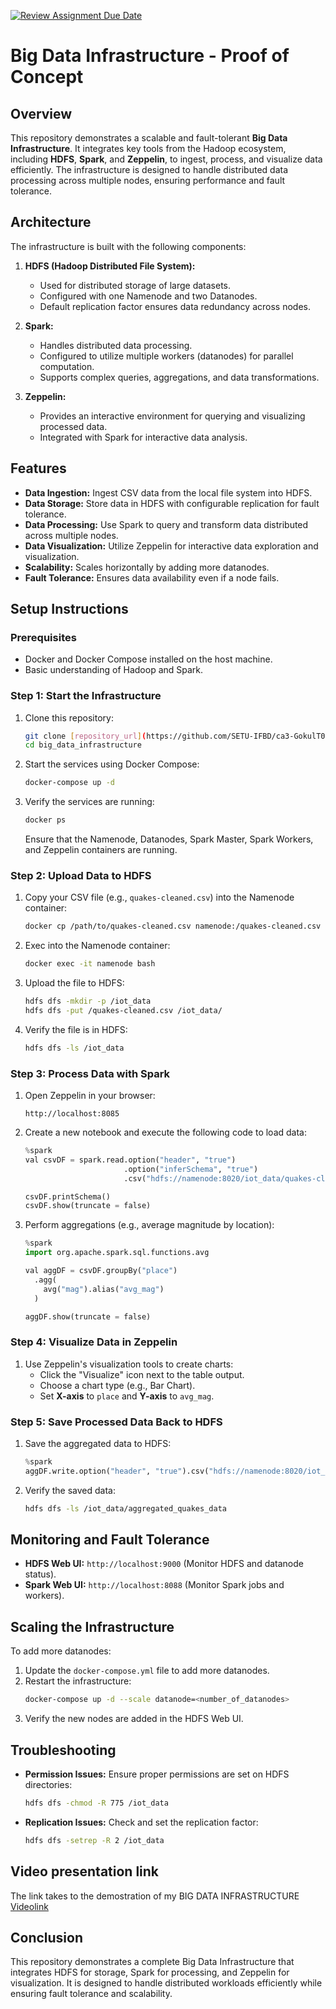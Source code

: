 [![Review Assignment Due Date](https://classroom.github.com/assets/deadline-readme-button-22041afd0340ce965d47ae6ef1cefeee28c7c493a6346c4f15d667ab976d596c.svg)](https://classroom.github.com/a/8pWSgXRX)

# Big Data Infrastructure - Proof of Concept

## Overview
This repository demonstrates a scalable and fault-tolerant **Big Data Infrastructure**. It integrates key tools from the Hadoop ecosystem, including **HDFS**, **Spark**, and **Zeppelin**, to ingest, process, and visualize data efficiently. The infrastructure is designed to handle distributed data processing across multiple nodes, ensuring performance and fault tolerance.

## Architecture
The infrastructure is built with the following components:

1. **HDFS (Hadoop Distributed File System):**
   - Used for distributed storage of large datasets.
   - Configured with one Namenode and two Datanodes.
   - Default replication factor ensures data redundancy across nodes.

2. **Spark:**
   - Handles distributed data processing.
   - Configured to utilize multiple workers (datanodes) for parallel computation.
   - Supports complex queries, aggregations, and data transformations.

3. **Zeppelin:**
   - Provides an interactive environment for querying and visualizing processed data.
   - Integrated with Spark for interactive data analysis.

## Features
- **Data Ingestion:** Ingest CSV data from the local file system into HDFS.
- **Data Storage:** Store data in HDFS with configurable replication for fault tolerance.
- **Data Processing:** Use Spark to query and transform data distributed across multiple nodes.
- **Data Visualization:** Utilize Zeppelin for interactive data exploration and visualization.
- **Scalability:** Scales horizontally by adding more datanodes.
- **Fault Tolerance:** Ensures data availability even if a node fails.

## Setup Instructions

### Prerequisites
- Docker and Docker Compose installed on the host machine.
- Basic understanding of Hadoop and Spark.

### Step 1: Start the Infrastructure
1. Clone this repository:
   ```bash
   git clone [repository_url](https://github.com/SETU-IFBD/ca3-GokulT01.git)
   cd big_data_infrastructure
   ```

2. Start the services using Docker Compose:
   ```bash
   docker-compose up -d
   ```

3. Verify the services are running:
   ```bash
   docker ps
   ```
   Ensure that the Namenode, Datanodes, Spark Master, Spark Workers, and Zeppelin containers are running.

### Step 2: Upload Data to HDFS
1. Copy your CSV file (e.g., `quakes-cleaned.csv`) into the Namenode container:
   ```bash
   docker cp /path/to/quakes-cleaned.csv namenode:/quakes-cleaned.csv
   ```

2. Exec into the Namenode container:
   ```bash
   docker exec -it namenode bash
   ```

3. Upload the file to HDFS:
   ```bash
   hdfs dfs -mkdir -p /iot_data
   hdfs dfs -put /quakes-cleaned.csv /iot_data/
   ```

4. Verify the file is in HDFS:
   ```bash
   hdfs dfs -ls /iot_data
   ```

### Step 3: Process Data with Spark
1. Open Zeppelin in your browser:
   ```
   http://localhost:8085
   ```

2. Create a new notebook and execute the following code to load data:
   ```python
   %spark
   val csvDF = spark.read.option("header", "true")
                         .option("inferSchema", "true")
                         .csv("hdfs://namenode:8020/iot_data/quakes-cleaned.csv")

   csvDF.printSchema()
   csvDF.show(truncate = false)
   ```

3. Perform aggregations (e.g., average magnitude by location):
   ```python
   %spark
   import org.apache.spark.sql.functions.avg

   val aggDF = csvDF.groupBy("place")
     .agg(
       avg("mag").alias("avg_mag")
     )

   aggDF.show(truncate = false)
   ```

### Step 4: Visualize Data in Zeppelin
1. Use Zeppelin's visualization tools to create charts:
   - Click the "Visualize" icon next to the table output.
   - Choose a chart type (e.g., Bar Chart).
   - Set **X-axis** to `place` and **Y-axis** to `avg_mag`.

### Step 5: Save Processed Data Back to HDFS
1. Save the aggregated data to HDFS:
   ```python
   %spark
   aggDF.write.option("header", "true").csv("hdfs://namenode:8020/iot_data/aggregated_quakes_data")
   ```

2. Verify the saved data:
   ```bash
   hdfs dfs -ls /iot_data/aggregated_quakes_data
   ```

## Monitoring and Fault Tolerance
- **HDFS Web UI:** `http://localhost:9000` (Monitor HDFS and datanode status).
- **Spark Web UI:** `http://localhost:8088` (Monitor Spark jobs and workers).

## Scaling the Infrastructure
To add more datanodes:
1. Update the `docker-compose.yml` file to add more datanodes.
2. Restart the infrastructure:
   ```bash
   docker-compose up -d --scale datanode=<number_of_datanodes>
   ```
3. Verify the new nodes are added in the HDFS Web UI.

## Troubleshooting
- **Permission Issues:** Ensure proper permissions are set on HDFS directories:
  ```bash
  hdfs dfs -chmod -R 775 /iot_data
  ```
- **Replication Issues:** Check and set the replication factor:
  ```bash
  hdfs dfs -setrep -R 2 /iot_data
  ```

## Video presentation link
The link takes to the demostration of my BIG DATA INFRASTRUCTURE [Videolink](https://setuo365-my.sharepoint.com/:v:/g/personal/c00313519_setu_ie/ESM0W-GYop9Etl6GTiV5JBAB186cHhyyzus9nG1rrhIx6w?e=kvy24P&nav=eyJyZWZlcnJhbEluZm8iOnsicmVmZXJyYWxBcHAiOiJTdHJlYW1XZWJBcHAiLCJyZWZlcnJhbFZpZXciOiJTaGFyZURpYWxvZy1MaW5rIiwicmVmZXJyYWxBcHBQbGF0Zm9ybSI6IldlYiIsInJlZmVycmFsTW9kZSI6InZpZXcifX0%3D)

## Conclusion
This repository demonstrates a complete Big Data Infrastructure that integrates HDFS for storage, Spark for processing, and Zeppelin for visualization. It is designed to handle distributed workloads efficiently while ensuring fault tolerance and scalability.



